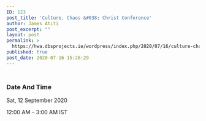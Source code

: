 ```yaml
---
ID: 123
post_title: 'Culture, Chaos &#038; Christ Conference'
author: James Atiti
post_excerpt: ""
layout: post
permalink: >
  https://hwa.dbsprojects.ie/wordpress/index.php/2020/07/16/culture-chaos-christ-conference/
published: true
post_date: 2020-07-16 15:26:29
---
```

<!-- wp:heading {"level":3} -->
<h3><br>Date And Time</h3>
<!-- /wp:heading -->

<!-- wp:paragraph -->
<p>Sat, 12 September 2020</p>
<!-- /wp:paragraph -->

<!-- wp:paragraph -->
<p>12:00 AM – 3:00 AM IST</p>
<!-- /wp:paragraph -->